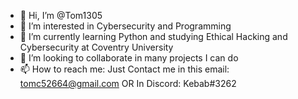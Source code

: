 - 👋 Hi, I’m @Tom1305
- 👀 I’m interested in Cybersecurity and Programming
- 🌱 I’m currently learning Python and studying Ethical Hacking and Cybersecurity at Coventry University
- 💞️ I’m looking to collaborate in many projects I can do
- 📫 How to reach me:
     Just Contact me in this email: tomc52664@gmail.com
                          OR
     In Discord: Kebab#3262

<!---
Tom1305/Tom1305 is a ✨ special ✨ repository because its `README.md` (this file) appears on your GitHub profile.
You can click the Preview link to take a look at your changes.
--->

